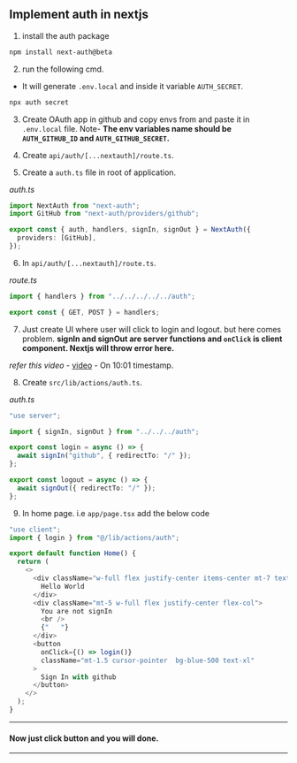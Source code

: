 ## Implement auth in nextjs

1. install the auth package

```bash
npm install next-auth@beta
```

2. run the following cmd.

- It will generate `.env.local` and inside it variable `AUTH_SECRET`.

```bash
npx auth secret
```

3. Create OAuth app in github and copy envs from and paste it in `.env.local` file. Note- **The env variables name should be `AUTH_GITHUB_ID` and `AUTH_GITHUB_SECRET`.**

4. Create `api/auth/[...nextauth]/route.ts`.

5. Create a `auth.ts` file in root of application.

_auth.ts_

```typescript
import NextAuth from "next-auth";
import GitHub from "next-auth/providers/github";

export const { auth, handlers, signIn, signOut } = NextAuth({
  providers: [GitHub],
});
```

6. In `api/auth/[...nextauth]/route.ts`.

_route.ts_

```typescript
import { handlers } from "../../../../../auth";

export const { GET, POST } = handlers;
```

7. Just create UI where user will click to login and logout. but here comes problem. **signIn and signOut are server functions and `onClick` is client component. Nextjs will throw error here.**

_refer this video -_ [video](https://www.youtube.com/watch?v=n-fVrzaikBQ) - On 10:01 timestamp.

8. Create `src/lib/actions/auth.ts`.

_auth.ts_

```typescript
"use server";

import { signIn, signOut } from "../../../auth";

export const login = async () => {
  await signIn("github", { redirectTo: "/" });
};

export const logout = async () => {
  await signOut({ redirectTo: "/" });
};
```

9. In home page. i.e `app/page.tsx` add the below code

```javascript
"use client";
import { login } from "@/lib/actions/auth";

export default function Home() {
  return (
    <>
      <div className="w-full flex justify-center items-center mt-7 text-blue-400 text-4xl">
        Hello World
      </div>
      <div className="mt-5 w-full flex justify-center flex-col">
        You are not signIn
        <br />
        {"   "}
      </div>
      <button
        onClick={() => login()}
        className="mt-1.5 cursor-pointer  bg-blue-500 text-xl"
      >
        Sign In with github
      </button>
    </>
  );
}
```

---

#### Now just click button and you will done.

---

